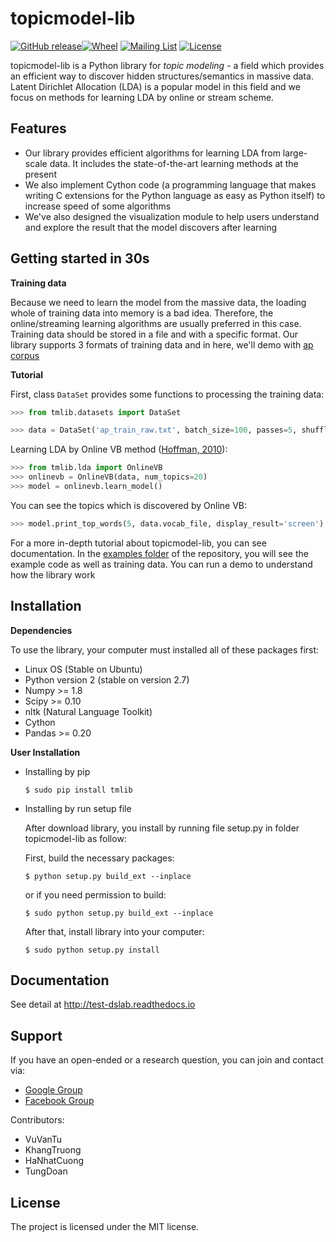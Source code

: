 topicmodel-lib
================

[![GitHub release](https://img.shields.io/badge/release-1.0.0-yellow.svg)]()[![Wheel](https://img.shields.io/pypi/wheel/gensim.svg)](https://pypi.python.org/pypi/tmlib) 
[![Mailing List](https://img.shields.io/badge/-Mailing%20List-lightgrey.svg)](https://groups.google.com/forum/#!forum/dslab-tmlib)
[![License](https://img.shields.io/packagist/l/doctrine/orm.svg)]()

topicmodel-lib is a Python library for *topic modeling* - a field which provides an efficient way to discover hidden structures/semantics in massive data. Latent Dirichlet Allocation (LDA) is a popular model in this field and we focus on methods for learning LDA by online or stream scheme.

Features
--------

- Our library provides efficient algorithms for learning LDA from large-scale data. It includes the state-of-the-art learning methods at the present
- We also implement Cython code (a programming language that makes writing C extensions for the Python language as easy as Python itself) to increase speed of some algorithms
- We've also designed the visualization module to help users understand and explore the result that the model discovers after learning

Getting started in 30s
----------------------

**Training data**

Because we need to learn the model from the massive data, the loading whole of training data into memory is a bad idea. Therefore, the online/streaming learning algorithms are usually preferred in this case. Training data should be stored in a file and with a specific format. Our library supports 3 formats of training data and in here, we'll demo with [ap corpus](https://github.com/hncuong/topicmodel-lib/tree/master/examples/ap/data)

**Tutorial**

First, class `DataSet` provides some functions to processing the training data:

```python
>>> from tmlib.datasets import DataSet

>>> data = DataSet('ap_train_raw.txt', batch_size=100, passes=5, shuffle_every=2)
```

Learning LDA by Online VB method ([Hoffman, 2010](http://www.cs.columbia.edu/~blei/papers/HoffmanBleiBach2010c.pdf)):

```python
>>> from tmlib.lda import OnlineVB
>>> onlinevb = OnlineVB(data, num_topics=20)
>>> model = onlinevb.learn_model()
```

You can see the topics which is discovered by Online VB:

```python
>>> model.print_top_words(5, data.vocab_file, display_result='screen')
```

For a more in-depth tutorial about topicmodel-lib, you can see documentation. 
In the [examples folder](https://github.com/hncuong/topicmodel-lib/tree/master/examples) of the repository, you will see the example code as well as training data. You can run a demo to understand how the library work


Installation
------------

**Dependencies**

To use the library, your computer must installed all of these packages first:

- Linux OS (Stable on Ubuntu)
- Python version 2 (stable on version 2.7)
- Numpy >= 1.8
- Scipy >= 0.10
- nltk (Natural Language Toolkit)
- Cython
- Pandas >= 0.20

**User Installation**

- Installing by pip

      $ sudo pip install tmlib


- Installing by run setup file

  After download library, you install by running file setup.py in folder topicmodel-lib as follow:

  First, build the necessary packages:

      $ python setup.py build_ext --inplace
    
  or if you need permission to build:
  
      $ sudo python setup.py build_ext --inplace
    
  After that, install library into your computer:
  
      $ sudo python setup.py install

Documentation
-------------

See detail at http://test-dslab.readthedocs.io

Support
-------

If you have an open-ended or a research question, you can join and contact via: 

- [Google Group](https://groups.google.com/forum/#!forum/dslab-tmlib)
- [Facebook Group](https://www.facebook.com/groups/465441110326541/?ref=group_browse_new)

Contributors:

- VuVanTu
- KhangTruong
- HaNhatCuong
- TungDoan

License
-------

The project is licensed under the MIT license.
